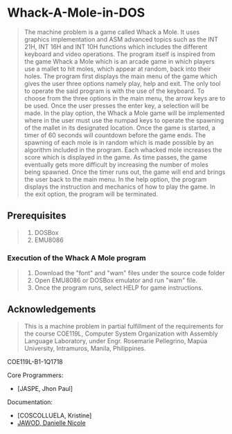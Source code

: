 # Whack-A-Mole-in-DOS
>The machine problem is a game called Whack a Mole. It uses graphics implementation and ASM advanced topics such as the INT 21H, INT 16H and INT 10H functions which includes the different keyboard and video operations. The program itself is inspired from the game Whack a Mole which is an arcade game in which players use a mallet to hit moles, which appear at random, back into their holes. The program first displays the main menu of the game which gives the user three options namely play, help and exit. The only tool to operate the said program is with the use of the keyboard. To choose from the three options in the main menu, the arrow keys are to be used. Once the user presses the enter key, a selection will be made. In the play option, the Whack a Mole game will be implemented where in the user must use the numpad keys to operate the spawning of the mallet in its designated location. Once the game is started, a timer of 60 seconds will countdown before the game ends. The spawning of each mole is in random which is made possible by an algorithm included in the program. Each whacked mole increases the score which is displayed in the game. As time passes, the game eventually gets more difficult by increasing the number of moles being spawned. Once the timer runs out, the game will end and brings the user back to the main menu. In the help option, the program displays the instruction and mechanics of how to play the game. In the exit option, the program will be terminated. 
## Prerequisites
>1. DOSBox
>2. EMU8086
### Execution of the Whack A Mole program
>1. Download the "font" and "wam" files under the source code folder
>2. Open EMU8086 or DOSBox emulator and run "wam" file.
>3. Once the program runs, select HELP for game instructions.
## Acknowledgements
>This is a machine problem in partial fulfillment of the requirements for the course COE119L, Computer System Organization with Assembly Language Laboratory, under Engr. Rosemarie Pellegrino, Mapúa University, Intramuros, Manila, Philippines.

COE119L-B1-1Q1718 

Core Programmers: 
* [JASPE, Jhon Paul]

Documentation:
* [COSCOLLUELA, Kristine]
* [JAWOD, Danielle Nicole](https://github.com/dnojawod)

